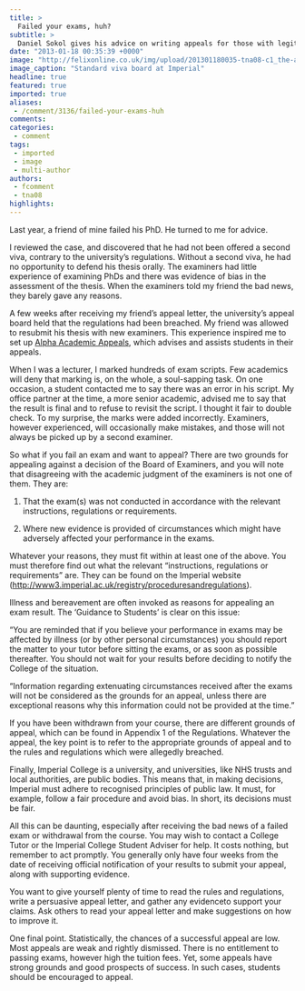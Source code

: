 ```yaml
---
title: >
  Failed your exams, huh?
subtitle: >
  Daniel Sokol gives his advice on writing appeals for those with legitimate grounds
date: "2013-01-18 00:35:39 +0000"
image: "http://felixonline.co.uk/img/upload/201301180035-tna08-c1_the-apprentice-long-lead.jpg"
image_caption: "Standard viva board at Imperial"
headline: true
featured: true
imported: true
aliases:
 - /comment/3136/failed-your-exams-huh
comments:
categories:
 - comment
tags:
 - imported
 - image
 - multi-author
authors:
 - fcomment
 - tna08
highlights:
---
```


Last year, a friend of mine failed his PhD. He turned to me for advice.

I reviewed the case, and discovered that he had not been offered a second viva, contrary to the university’s regulations. Without a second viva, he had no opportunity to defend his thesis orally. The examiners had little experience of examining PhDs and there was evidence of bias in the assessment of the thesis. When the examiners told my friend the bad news, they barely gave any reasons.

A few weeks after receiving my friend’s appeal letter, the university’s appeal board held that the regulations had been breached. My friend was allowed to resubmit his thesis with new examiners. This experience inspired me to set up [Alpha Academic Appeals](http://www.academicappeals.co.uk/), which advises and assists students in their appeals.

When I was a lecturer, I marked hundreds of exam scripts. Few academics will deny that marking is, on the whole, a soul-sapping task. On one occasion, a student contacted me to say there was an error in his script. My office partner at the time, a more senior academic, advised me to say that the result is final and to refuse to revisit the script. I thought it fair to double check. To my surprise, the marks were added incorrectly. Examiners, however experienced, will occasionally make mistakes, and those will not always be picked up by a second examiner.

So what if you fail an exam and want to appeal? There are two grounds for appealing against a decision of the Board of Examiners, and you will note that disagreeing with the academic judgment of the examiners is not one of them. They are:

1. That the exam(s) was not conducted in accordance with the relevant instructions, regulations or requirements.

2. Where new evidence is provided of circumstances which might have adversely affected your performance in the exams.

Whatever your reasons, they must fit within at least one of the above. You must therefore find out what the relevant “instructions, regulations or requirements” are. They can be found on the Imperial website (<http://www3.imperial.ac.uk/registry/proceduresandregulations>).

Illness and bereavement are often invoked as reasons for appealing an exam result. The ‘Guidance to Students’ is clear on this issue:

“You are reminded that if you believe your performance in exams may be affected by illness (or by other personal circumstances) you should report the matter to your tutor before sitting the exams, or as soon as possible thereafter. You should not wait for your results before deciding to notify the College of the situation.

“Information regarding extenuating circumstances received after the exams will not be considered as the grounds for an appeal, unless there are exceptional reasons why this information could not be provided at the time.”

If you have been withdrawn from your course, there are different grounds of appeal, which can be found in Appendix 1 of the Regulations. Whatever the appeal, the key point is to refer to the appropriate grounds of appeal and to the rules and regulations which were allegedly breached.

Finally, Imperial College is a university, and universities, like NHS trusts and local authorities, are public bodies. This means that, in making decisions, Imperial must adhere to recognised principles of public law. It must, for example, follow a fair procedure and avoid bias. In short, its decisions must be fair.

All this can be daunting, especially after receiving the bad news of a failed exam or withdrawal from the course. You may wish to contact a College Tutor or the Imperial College Student Adviser for help. It costs nothing, but remember to act promptly. You generally only have four weeks from the date of receiving official notification of your results to submit your appeal, along with supporting evidence.

You want to give yourself plenty of time to read the rules and regulations, write a persuasive appeal letter, and gather any evidenceto support your claims. Ask others to read your appeal letter and make suggestions on how to improve it.

One final point. Statistically, the chances of a successful appeal are low. Most appeals are weak and rightly dismissed. There is no entitlement to passing exams, however high the tuition fees. Yet, some appeals have strong grounds and good prospects of success. In such cases, students should be encouraged to appeal.
